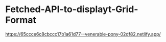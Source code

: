 # Fetched-API-to-displayt-Grid-Format

https://65ccce6c8cbccc17b1a61d77--venerable-pony-02df82.netlify.app/
